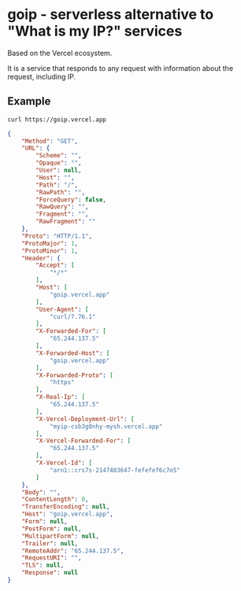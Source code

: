 # goip - serverless alternative to "What is my IP?" services

Based on the Vercel ecosystem. 

It is a service that responds to any request with information about the request, including IP.

## Example

```sh
curl https://goip.vercel.app
```

```json
{
	"Method": "GET",
	"URL": {
		"Scheme": "",
		"Opaque": "",
		"User": null,
		"Host": "",
		"Path": "/",
		"RawPath": "",
		"ForceQuery": false,
		"RawQuery": "",
		"Fragment": "",
		"RawFragment": ""
	},
	"Proto": "HTTP/1.1",
	"ProtoMajor": 1,
	"ProtoMinor": 1,
	"Header": {
		"Accept": [
			"*/*"
		],
		"Host": [
			"goip.vercel.app"
		],
		"User-Agent": [
			"curl/7.76.1"
		],
		"X-Forwarded-For": [
			"65.244.137.5"
		],
		"X-Forwarded-Host": [
			"goip.vercel.app"
		],
		"X-Forwarded-Proto": [
			"https"
		],
		"X-Real-Ip": [
			"65.244.137.5"
		],
		"X-Vercel-Deployment-Url": [
			"myip-csb3g0nhy-mysh.vercel.app"
		],
		"X-Vercel-Forwarded-For": [
			"65.244.137.5"
		],
		"X-Vercel-Id": [
			"arn1::crs7s-2147483647-fefefef6c7e5"
		]
	},
	"Body": "",
	"ContentLength": 0,
	"TransferEncoding": null,
	"Host": "goip.vercel.app",
	"Form": null,
	"PostForm": null,
	"MultipartForm": null,
	"Trailer": null,
	"RemoteAddr": "65.244.137.5",
	"RequestURI": "",
	"TLS": null,
	"Response": null
}
```


